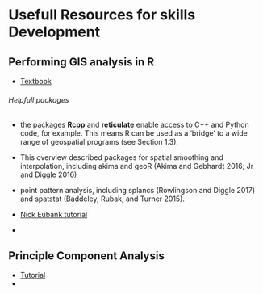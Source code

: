 # Usefull Resources for skills Development

## Performing GIS analysis in R
- [Textbook](https://bookdown.org/robinlovelace/geocompr/intro.html)
###### Helpfull packages

- the packages **Rcpp** and **reticulate** enable access to C++ and Python code, for example. This means R can be used as a      ‘bridge’ to a wide range of geospatial programs (see Section 1.3).

- This overview described packages for spatial smoothing and interpolation, including akima and geoR (Akima and Gebhardt 2016; Jr and Diggle 2016)

- point pattern analysis, including splancs (Rowlingson and Diggle 2017) and spatstat (Baddeley, Rubak, and Turner 2015).
  
- [Nick Eubank tutorial](http://www.nickeubank.com/gis-in-r/)
- 

## Principle Component Analysis 

- [Tutorial](https://www.datacamp.com/community/tutorials/pca-analysis-r)
- 
